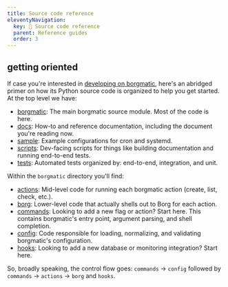 ```yaml
---
title: Source code reference
eleventyNavigation:
  key: 🐍 Source code reference
  parent: Reference guides
  order: 3
---
```

## getting oriented

If case you're interested in [developing on
borgmatic](https://torsion.org/borgmatic/docs/how-to/develop-on-borgmatic/),
here's an abridged primer on how its Python source code is organized to help
you get started. At the top level we have:

 * [borgmatic](https://projects.torsion.org/borgmatic-collective/borgmatic/src/branch/main/borgmatic): The main borgmatic source module. Most of the code is here.
 * [docs](https://projects.torsion.org/borgmatic-collective/borgmatic/src/branch/main/docs): How-to and reference documentation, including the document you're reading now.
 * [sample](https://projects.torsion.org/borgmatic-collective/borgmatic/src/branch/main/sample): Example configurations for cron and systemd.
 * [scripts](https://projects.torsion.org/borgmatic-collective/borgmatic/src/branch/main/scripts): Dev-facing scripts for things like building documentation and running end-to-end tests.
 * [tests](https://projects.torsion.org/borgmatic-collective/borgmatic/src/branch/main/tests): Automated tests organized by: end-to-end, integration, and unit.

Within the `borgmatic` directory you'll find:

 * [actions](https://projects.torsion.org/borgmatic-collective/borgmatic/src/branch/main/borgmatic/actions): Mid-level code for running each borgmatic action (create, list, check, etc.).
 * [borg](https://projects.torsion.org/borgmatic-collective/borgmatic/src/branch/main/borgmatic/borg): Lower-level code that actually shells out to Borg for each action.
 * [commands](https://projects.torsion.org/borgmatic-collective/borgmatic/src/branch/main/borgmatic/commands): Looking to add a new flag or action? Start here. This contains borgmatic's entry point, argument parsing, and shell completion. 
 * [config](https://projects.torsion.org/borgmatic-collective/borgmatic/src/branch/main/borgmatic/config): Code responsible for loading, normalizing, and validating borgmatic's configuration.
 * [hooks](https://projects.torsion.org/borgmatic-collective/borgmatic/src/branch/main/borgmatic/hooks): Looking to add a new database or monitoring integration? Start here.

So, broadly speaking, the control flow goes: `commands` → `config` followed by `commands` → `actions` → `borg` and `hooks`.
